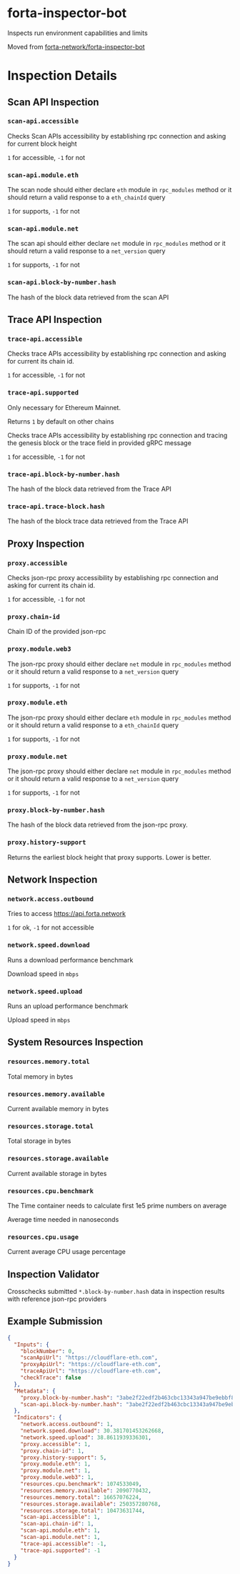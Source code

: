 # forta-inspector-bot

Inspects run environment capabilities and limits

Moved from [forta-network/forta-inspector-bot](forta-inspector-bot-repo)

# Inspection Details

## Scan API Inspection

### `scan-api.accessible`

Checks Scan APIs accessibility by establishing rpc connection and asking for current block height

`1` for accessible, `-1` for not

### `scan-api.module.eth`

The scan node should either declare `eth` module in `rpc_modules` method or it should return a valid response to
a `eth_chainId` query

`1` for supports, `-1` for not

### `scan-api.module.net`

The scan api should either declare `net` module in `rpc_modules` method or it should return a valid response to
a `net_version` query

`1` for supports, `-1` for not

### `scan-api.block-by-number.hash`

The hash of the block data retrieved from the scan API

## Trace API Inspection

### `trace-api.accessible`

Checks trace APIs accessibility by establishing rpc connection and asking for current its chain id.

`1` for accessible, `-1` for not

### `trace-api.supported`

Only necessary for Ethereum Mainnet.

Returns `1` by default on other chains

Checks trace APIs accessibility by establishing rpc connection and tracing the genesis block or the trace field in
provided gRPC message

`1` for accessible, `-1` for not

### `trace-api.block-by-number.hash`

The hash of the block data retrieved from the Trace API

### `trace-api.trace-block.hash`

The hash of the block trace data retrieved from the Trace API

## Proxy Inspection

### `proxy.accessible`

Checks json-rpc proxy accessibility by establishing rpc connection and asking for current its chain id.

`1` for accessible, `-1` for not

### `proxy.chain-id`

Chain ID of the provided json-rpc

### `proxy.module.web3`

The json-rpc proxy should either declare `net` module in `rpc_modules` method or it should return a valid response to
a `net_version` query

`1` for supports, `-1` for not

### `proxy.module.eth`

The json-rpc proxy should either declare `eth` module in `rpc_modules` method or it should return a valid response to
a `eth_chainId` query

`1` for supports, `-1` for not

### `proxy.module.net`

The json-rpc proxy should either declare `net` module in `rpc_modules` method or it should return a valid response to
a `net_version` query

`1` for supports, `-1` for not

### `proxy.block-by-number.hash`

The hash of the block data retrieved from the json-rpc proxy.

### `proxy.history-support`

Returns the earliest block height that proxy supports. Lower is better.

## Network Inspection

### `network.access.outbound`

Tries to access https://api.forta.network

`1` for ok, `-1` for not accessible

### `network.speed.download`

Runs a download performance benchmark

Download speed in `mbps`

### `network.speed.upload`

Runs an upload performance benchmark

Upload speed in `mbps`

## System Resources Inspection

### `resources.memory.total`

Total memory in bytes

### `resources.memory.available`

Current available memory in bytes

### `resources.storage.total`

Total storage in bytes

### `resources.storage.available`

Current available storage in bytes

### `resources.cpu.benchmark`

The Time container needs to calculate first 1e5 prime numbers on average

Average time needed in nanoseconds

### `resources.cpu.usage`

Current average CPU usage percentage

## Inspection Validator

Crosschecks submitted `*.block-by-number.hash` data in inspection results with reference json-rpc providers

## Example Submission

```json
{
  "Inputs": {
    "blockNumber": 0,
    "scanApiUrl": "https://cloudflare-eth.com",
    "proxyApiUrl": "https://cloudflare-eth.com",
    "traceApiUrl": "https://cloudflare-eth.com",
    "checkTrace": false
  },
  "Metadata": {
    "proxy.block-by-number.hash": "3abe2f22edf2b463cbc13343a947be9ebbf8c16c2b50b2b90e10a199a2344f65",
    "scan-api.block-by-number.hash": "3abe2f22edf2b463cbc13343a947be9ebbf8c16c2b50b2b90e10a199a2344f65"
  },
  "Indicators": {
    "network.access.outbound": 1,
    "network.speed.download": 30.381701453262668,
    "network.speed.upload": 38.8611939336301,
    "proxy.accessible": 1,
    "proxy.chain-id": 1,
    "proxy.history-support": 5,
    "proxy.module.eth": 1,
    "proxy.module.net": 1,
    "proxy.module.web3": 1,
    "resources.cpu.benchmark": 1074533049,
    "resources.memory.available": 2090770432,
    "resources.memory.total": 16657076224,
    "resources.storage.available": 250357280768,
    "resources.storage.total": 10473631744,
    "scan-api.accessible": 1,
    "scan-api.chain-id": 1,
    "scan-api.module.eth": 1,
    "scan-api.module.net": 1,
    "trace-api.accessible": -1,
    "trace-api.supported": -1
  }
}
```

[forta-inspector-bot-repo]: https://github.com/forta-network/forta-inspector-bot/ 